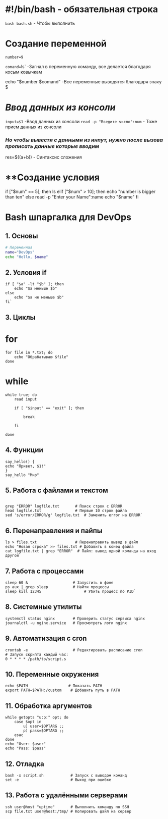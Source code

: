 

# #!/bin/bash - обязательная строка

`bash bash.sh` - Чтобы выполнить




# Создание переменной
`number=9`

`comand=`ls` -Загнал в переменную команду, все делается благодаря косым ковычкам


echo "$number $comand" -Все переменные выводятся благодаря знаку $

# *Ввод данных из консоли*
`input=$1` -Ввод данных из консоли
`read -p "Введите число":num` - Тоже прием данных из консоли



### *Но чтобы вывести с данными из инпут, нужно после вызова прописать данные которые вводим*





res=$((a+b)) - Синтаксис сложения



# **Создание условия

if ["$num" == 5]; then
	ls
elif ["$num" > 10]; then
	echo "number is bigger than ten"
else 
	read -p "Enter your Name":name
	echo "$name"
fi

# Bash шпаргалка для DevOps

## 1. Основы

```bash
# Переменная
name="DevOps"
echo "Hello, $name"
```

## 2. Условия if

```
if [ "$a" -lt "$b" ]; then   
	echo "$a меньше $b" 
else   
	echo "$a не меньше $b" 
fi`
```

## 3. Циклы

# for

```
for file in *.txt; do   
	echo "Обрабатываю $file" 
done
```

# while

```
while true; do   
	read input   
	
	if [ "$input" == "exit" ]; then     
	
		break   
	
	fi 

done
```

## 4. Функции

```
say_hello() {   
echo "Привет, $1!" 
} 
say_hello "Мир"
```

## 5. Работа с файлами и текстом

```

grep "ERROR" logfile.txt       # Поиск строк с ERROR 
head logfile.txt               # Первые 10 строк файла 
sed 's/error/ERROR/g' logfile.txt  # Заменить error на ERROR`
```

## 6. Перенаправления и пайпы

```
ls > files.txt                 # Перенаправить вывод в файл 
echo "Новая строка" >> files.txt # Добавить в конец файла 
cat logfile.txt | grep "ERROR"  # Пайп: вывод одной команды на вход другой`
```

## 7. Работа с процессами

```
sleep 60 &                    # Запустить в фоне 
ps aux | grep sleep           # Найти процессы 
sleep kill 12345                   # Убить процесс по PID`
```

## 8. Системные утилиты

```
systemctl status nginx        # Проверить статус сервиса nginx 
journalctl -u nginx.service   # Просмотреть логи nginx
```

## 9. Автоматизация с cron

```
crontab -e                    # Редактировать расписание cron  
# Запуск скрипта каждый час: 
0 * * * * /path/to/script.s
```

## 10. Переменные окружения
```
echo $PATH                  # Показать PATH 
export PATH=$PATH:/custom    # Добавить путь в PATH
```

## 11. Обработка аргументов

```
while getopts "u:p:" opt; do   
	case $opt in     
		u) user=$OPTARG ;;     
		p) pass=$OPTARG ;;   
	esac 
done  
echo "User: $user" 
echo "Pass: $pass"
```

## 12. Отладка

```
bash -x script.sh            # Запуск с выводом команд 
set -e                       # Выход при ошибке
```

## 13. Работа с удалёнными серверами



```
ssh user@host "uptime"       # Выполнить команду по SSH 
scp file.txt user@host:/tmp/ # Копировать файл на сервер
```

